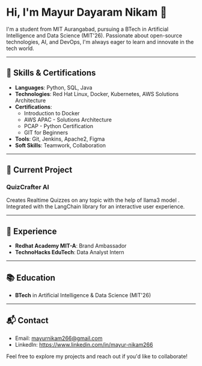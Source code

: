 # Hi, I'm Mayur Dayaram Nikam 👋

I'm a student from MIT  Aurangabad, pursuing a BTech in Artificial Intelligence and Data Science (MIT'26). Passionate about open-source technologies, AI, and DevOps, I'm always eager to learn and innovate in the tech world.

---

## 🔧 Skills & Certifications

- **Languages**: Python, SQL, Java
- **Technologies**: Red Hat Linux, Docker, Kubernetes, AWS Solutions Architecture
- **Certifications**:
  - Introduction to Docker
  - AWS APAC - Solutions Architecture
  - PCAP - Python Certification
  - GIT for Beginners
- **Tools**: Git, Jenkins, Apache2, Figma
- **Soft Skills**: Teamwork, Collaboration

---

## 🚀 Current Project

### **QuizCrafter AI**
Creates Realtime Quizzes on any topic with the help of llama3 model . Integrated with the LangChain library for an interactive user experience.

---

## 💼 Experience

- **Redhat Academy MIT-A**: Brand Ambassador
- **TechnoHacks EduTech**: Data Analyst Intern
  

---

## 📚 Education

- **BTech** in Artificial Intelligence & Data Science (MIT'26)


---

## 📬 Contact

- Email: mayurnikam266@gmail.com
- LinkedIn: https://www.linkedin.com/in/mayur-nikam266

Feel free to explore my projects and reach out if you'd like to collaborate!


